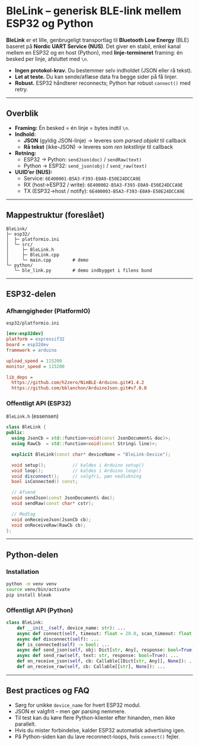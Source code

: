 # BleLink – generisk BLE-link mellem ESP32 og Python

**BleLink** er et lille, genbrugeligt transportlag til **Bluetooth Low Energy** (BLE) baseret på **Nordic UART Service (NUS)**. Det giver en stabil, enkel kanal mellem en ESP32 og en host (Python), med **linje-termineret** framing: én besked per linje, afsluttet med `\n`.

- **Ingen protokol-krav.** Du bestemmer selv indholdet (JSON eller rå tekst).  
- **Let at teste.** Du kan sende/aflæse data fra begge sider på få linjer.  
- **Robust.** ESP32 håndterer reconnects; Python har robust `connect()` med retry.

---

## Overblik

- **Framing:** Én besked = én linje = bytes indtil `\n`.  
- **Indhold:**  
  - **JSON** (gyldig JSON-linje) → leveres som *parsed objekt* til callback  
  - **Rå tekst** (ikke-JSON) → leveres som *ren tekstlinje* til callback  
- **Retning:**  
  - ESP32 → Python: `sendJson(doc)` / `sendRaw(text)`  
  - Python → ESP32: `send_json(obj)` / `send_raw(text)`  
- **UUID’er (NUS):**  
  - Service: `6E400001-B5A3-F393-E0A9-E50E24DCCA9E`  
  - RX (host→ESP32 / write): `6E400002-B5A3-F393-E0A9-E50E24DCCA9E`  
  - TX (ESP32→host / notify): `6E400003-B5A3-F393-E0A9-E50E24DCCA9E`

---

## Mappestruktur (foreslået)

```
BleLink/
├─ esp32/
│  ├─ platformio.ini
│  └─ src/
│     ├─ BleLink.h
│     ├─ BleLink.cpp
│     └─ main.cpp        # demo
└─ python/
   └─ ble_link.py        # demo indbygget i filens bund
```

---

## ESP32-delen

### Afhængigheder (PlatformIO)

`esp32/platformio.ini`
```ini
[env:esp32dev]
platform = espressif32
board = esp32dev
framework = arduino

upload_speed = 115200
monitor_speed = 115200

lib_deps =
  https://github.com/h2zero/NimBLE-Arduino.git#1.4.2
  https://github.com/bblanchon/ArduinoJson.git#v7.0.0
```

### Offentligt API (ESP32)

`BleLink.h` (essensen)
```cpp
class BleLink {
public:
  using JsonCb = std::function<void(const JsonDocument& doc)>;
  using RawCb  = std::function<void(const String& line)>;

  explicit BleLink(const char* deviceName = "BleLink-Device");

  void setup();          // kaldes i Arduino setup()
  void loop();           // kaldes i Arduino loop()
  void disconnect();     // valgfri, pæn nedlukning
  bool isConnected() const;

  // Afsend
  void sendJson(const JsonDocument& doc);
  void sendRaw(const char* cstr);

  // Modtag
  void onReceiveJson(JsonCb cb);
  void onReceiveRaw(RawCb cb);
};
```

---

## Python-delen

### Installation

```bash
python -m venv venv
source venv/bin/activate
pip install bleak
```

### Offentligt API (Python)

```python
class BleLink:
    def __init__(self, device_name: str): ...
    async def connect(self, timeout: float = 20.0, scan_timeout: float = 12.0): ...
    async def disconnect(self): ...
    def is_connected(self) -> bool: ...
    async def send_json(self, obj: Dict[str, Any], response: bool=True): ...
    async def send_raw(self, text: str, response: bool=True): ...
    def on_receive_json(self, cb: Callable[[Dict[str, Any]], None]): ...
    def on_receive_raw(self, cb: Callable[[str], None]): ...
```

---

## Best practices og FAQ

- Sørg for unikke `device_name` for hvert ESP32 modul.  
- JSON er valgfrit – men gør parsing nemmere.  
- Til test kan du køre flere Python-klienter efter hinanden, men ikke parallelt.  
- Hvis du mister forbindelse, kalder ESP32 automatisk advertising igen.  
- På Python-siden kan du lave reconnect-loops, hvis `connect()` fejler.
